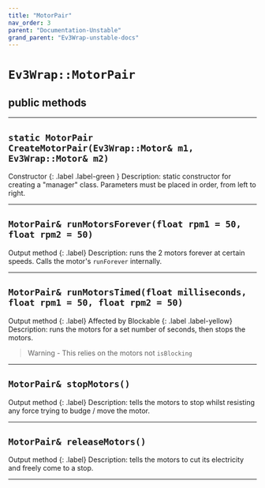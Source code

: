 ```yaml
---
title: "MotorPair"
nav_order: 3
parent: "Documentation-Unstable"
grand_parent: "Ev3Wrap-unstable-docs"
---
```


# `Ev3Wrap::MotorPair`
## public methods
---
## `static MotorPair CreateMotorPair(Ev3Wrap::Motor& m1, Ev3Wrap::Motor& m2)`
Constructor 
{: .label .label-green }
Description: static constructor for creating a "manager" class. Parameters must be placed in order, from left to right.

---

## `MotorPair& runMotorsForever(float rpm1 = 50, float rpm2 = 50)`
Output method
{: .label}
Description: runs the 2 motors forever at certain speeds. Calls the motor's `runForever` internally.

---

## `MotorPair& runMotorsTimed(float milliseconds, float rpm1 = 50, float rpm2 = 50)`
Output method
{: .label}
Affected by Blockable
{: .label .label-yellow}
Description: runs the motors for a set number of seconds, then stops the motors.
>   Warning - This relies on the motors not `isBlocking`

---

## `MotorPair& stopMotors()`
Output method
{: .label}
Description: tells the motors to stop whilst resisting any force trying to budge / move the motor.

---

## `MotorPair& releaseMotors()`
Output method
{: .label}
Description: tells the motors to cut its electricity and freely come to a stop.

---